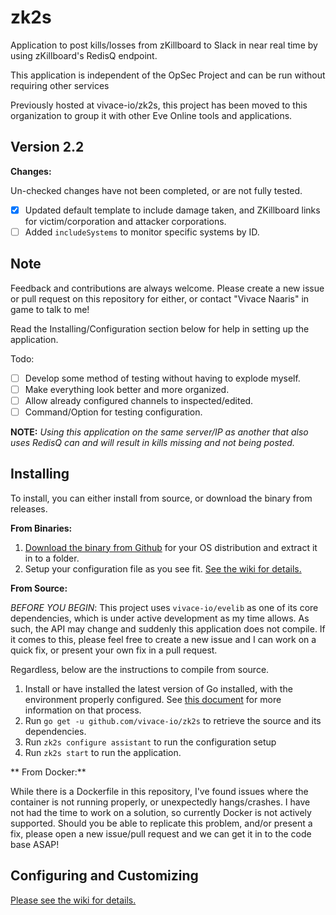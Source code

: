 # zk2s

Application to post kills/losses from zKillboard to Slack in near real time by using zKillboard's RedisQ endpoint.

This application is independent of the OpSec Project and can be run without requiring other services

Previously hosted at vivace-io/zk2s, this project has been moved to this organization to group it with other Eve Online tools and applications.

## Version 2.2

**Changes:**

Un-checked changes have not been completed, or are not fully tested.

 - [x] Updated default template to include damage taken, and ZKillboard links for victim/corporation and attacker corporations.
 - [ ] Added `includeSystems` to monitor specific systems by ID.

## Note

Feedback and contributions are always welcome. Please create a new issue or pull request on this repository for either, or contact "Vivace Naaris" in game to talk to me!

Read the Installing/Configuration section below for help in setting up the application.

Todo:
 - [ ] Develop some method of testing without having to explode myself.
 - [ ] Make everything look better and more organized.
 - [ ] Allow already configured channels to inspected/edited.
 - [ ] Command/Option for testing configuration.

**NOTE:** *Using this application on the same server/IP as another that also uses RedisQ can and will result in kills missing and not being posted.*

## Installing

To install, you can either install from source, or download the binary from releases.

**From Binaries:**
 1. [Download the binary from Github](https://github.com/eveopsec/zk2s/releases ) for your OS distribution and extract it in to a folder.
 2. Setup your configuration file as you see fit. [See the wiki for details.](https://github.com/eveopsec/zk2s/wiki)

**From Source:**

 *BEFORE YOU BEGIN*: This project uses `vivace-io/evelib` as one of its core dependencies, which is under active development as my time allows. As such, the API may change and suddenly this application does not compile. If it comes to this, please feel free
 to create a new issue and I can work on a quick fix, or present your own fix in a pull request.

 Regardless, below are the instructions to compile from source.

  1. Install or have installed the latest version of Go installed, with the environment properly configured. See [this document](https://golang.org/doc/install) for more information on that process.
  2. Run `go get -u github.com/vivace-io/zk2s` to retrieve the source and its dependencies.
  3. Run `zk2s configure assistant` to run the configuration setup
  4. Run `zk2s start` to run the application.

** From Docker:**

While there is a Dockerfile in this repository, I've found issues where the container is not running properly, or unexpectedly hangs/crashes. I have not had the time to work on a solution, so currently Docker is not actively supported. Should you be able to replicate this problem, and/or present a fix, please open a new issue/pull request and we can get it in to the code base ASAP!

## Configuring and Customizing

[Please see the wiki for details.](https://github.com/vivace-io/zk2s/wiki)
